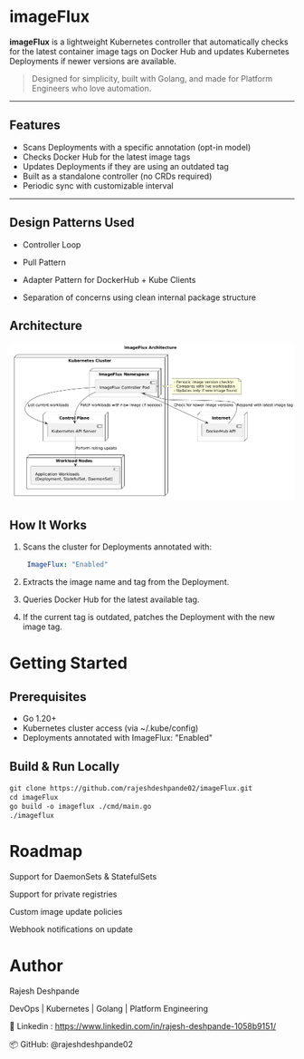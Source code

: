 # imageFlux

**imageFlux** is a lightweight Kubernetes controller that automatically checks for the latest container image tags on Docker Hub and updates Kubernetes Deployments if newer versions are available.

> Designed for simplicity, built with Golang, and made for Platform Engineers who love automation.

---

## Features

- Scans Deployments with a specific annotation (opt-in model)
- Checks Docker Hub for the latest image tags
- Updates Deployments if they are using an outdated tag
- Built as a standalone controller (no CRDs required)
- Periodic sync with customizable interval

---

## Design Patterns Used
- Controller Loop

- Pull Pattern

- Adapter Pattern for DockerHub + Kube Clients

- Separation of concerns using clean internal package structure

## Architecture

![alt text](ImageFlux.png)


## How It Works

1. Scans the cluster for Deployments annotated with:

   ```yaml
    ImageFlux: "Enabled"
   ````
2. Extracts the image name and tag from the Deployment.

3. Queries Docker Hub for the latest available tag.

4. If the current tag is outdated, patches the Deployment with the new image tag.

# Getting Started
## Prerequisites
- Go 1.20+
- Kubernetes cluster access (via ~/.kube/config)
- Deployments annotated with ImageFlux: "Enabled"

## Build & Run Locally
```
git clone https://github.com/rajeshdeshpande02/imageFlux.git
cd imageFlux
go build -o imageflux ./cmd/main.go
./imageflux

```

# Roadmap

 Support for DaemonSets & StatefulSets

 Support for private registries

 Custom image update policies

 Webhook notifications on update


# Author
Rajesh Deshpande

DevOps | Kubernetes | Golang | Platform Engineering

📌 Linkedin : https://www.linkedin.com/in/rajesh-deshpande-1058b9151/

📦 GitHub: @rajeshdeshpande02



